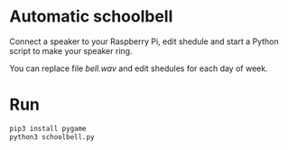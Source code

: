 # Automatic schoolbell
Connect a speaker to your Raspberry Pi, edit shedule and start a Python script to make your speaker ring.

You can replace file *bell.wav* and edit shedules for each day of week.
# Run
```bash
pip3 install pygame
python3 schoolbell.py
```
